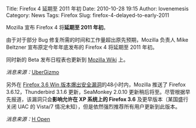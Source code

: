Title: Firefox 4 延期至 2011 年初
Date: 2010-10-28 19:15
Author: lovenemesis
Category: News
Tags: Firefox
Slug: firefox-4-delayed-to-early-2011

Mozilla 宣布 Firefox 4 将**延期至 2011 年初**。

由于对于部分 Bug 修复所需的时间和工作量超出原先预期，Mozilla 负责人 Mike
Beltzner 宣布原定今年年底发布的 Firefox 4 将延期至 2011 年初。

同时新的 Beta 发布日程表也更新到 [Mozilla
Wiki](https://wiki.mozilla.org/Firefox/4/Beta) 上。

*消息来源：*[UberGizmo](http://www.ubergizmo.com/15/archives/2010/10/firefox_4_delayed_until_early_2011.html?utm_source=twitterfeed&utm_medium=twitter)

另外在 [Firefox 3.6 Win
版本爆出安全漏洞](http://www.h-online.com/news/item/Attackers-exploit-zero-day-vulnerability-in-Firefox-1126178.html)的48小时内，Mozilla
推送了 Firefox 3.6.12，Thunderbird 3.1.6 更新，SeaMonkey 2.0.10
更新稍后将至。尽管根据早先报道，该漏洞只会**影响允许在 XP 系统上的
Firefox 3.6** 及更早版本（某国盛行关闭 UAC 的 Vista/7
情况未知），但是依然强烈推荐所有用户更新到此版本。

*消息来源：*[H
Open](http://www.h-online.com/open/news/item/Mozilla-issues-Firefox-Thunderbird-security-updates-1126710.html)
